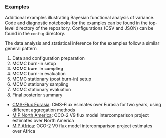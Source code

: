 ### Examples

Additional examples illustrating Bayesian functional analysis of variance. Code and diagnostic notebooks for the examples can be found in the top-level directory of the repository. Configurations (CSV and JSON) can be found in the `config` directory. 

The data analysis and statistical inference for the examples follow a similar general pattern

1. Data and configuration preparation
2. MCMC burn-in setup
3. MCMC burn-in sampling
4. MCMC burn-in evaluation
5. MCMC stationary (post burn-in) setup
6. MCMC stationary sampling
7. MCMC stationary evaluation
8. Final posterior summary

* [CMS-Flux Eurasia](cms_eurasia/README.md): CMS-Flux esimates over Eurasia for two years, using different aggregation methods
* [MIP North America](mip_namer/README.md): OCO-2 V9 flux model intercomparison project estimates over North America
* [MIP Africa](mip_africa/README.md): OCO-2 V9 flux model intercomparison project estimates over Africa

